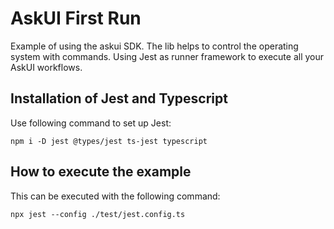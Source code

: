 # AskUI First Run
Example of using the askui SDK.
The lib helps to control the operating system with
commands.
Using Jest as runner framework to execute all your
AskUI workflows.

## Installation of Jest and Typescript

Use following command to set up Jest:
```shell
npm i -D jest @types/jest ts-jest typescript 
```

## How to execute the example

This can be executed with the following command:
```shell
npx jest --config ./test/jest.config.ts
```


